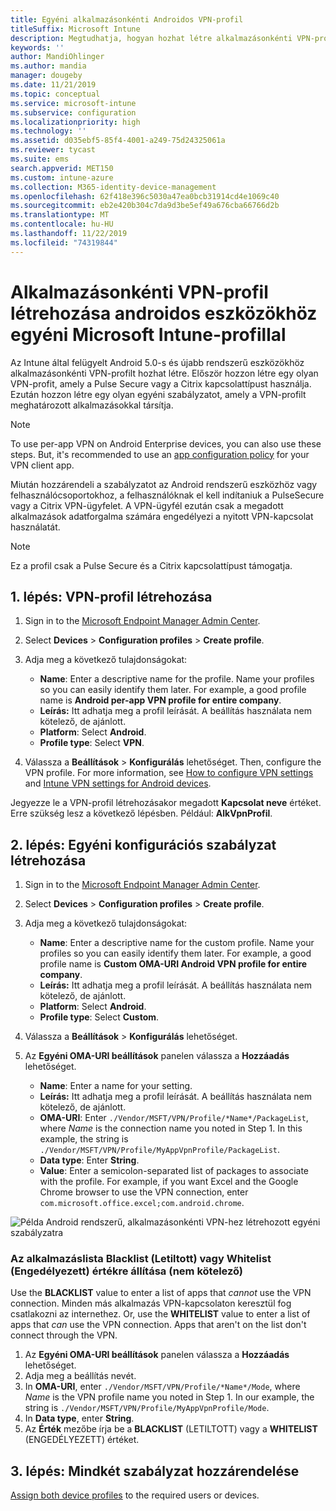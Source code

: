 ```yaml
---
title: Egyéni alkalmazásonkénti Androidos VPN-profil
titleSuffix: Microsoft Intune
description: Megtudhatja, hogyan hozhat létre alkalmazásonkénti VPN-profilt a Microsoft Intune-nal felügyelt Android-eszközökhöz.
keywords: ''
author: MandiOhlinger
ms.author: mandia
manager: dougeby
ms.date: 11/21/2019
ms.topic: conceptual
ms.service: microsoft-intune
ms.subservice: configuration
ms.localizationpriority: high
ms.technology: ''
ms.assetid: d035ebf5-85f4-4001-a249-75d24325061a
ms.reviewer: tycast
ms.suite: ems
search.appverid: MET150
ms.custom: intune-azure
ms.collection: M365-identity-device-management
ms.openlocfilehash: 62f418e396c5030a47ea0bcb31914cd4e1069c40
ms.sourcegitcommit: eb2e420b304c7da9d3be5ef49a676cba66766d2b
ms.translationtype: MT
ms.contentlocale: hu-HU
ms.lasthandoff: 11/22/2019
ms.locfileid: "74319844"
---
```

# <a name="use-a-microsoft-intune-custom-profile-to-create-a-per-app-vpn-profile-for-android-devices"></a>Alkalmazásonkénti VPN-profil létrehozása androidos eszközökhöz egyéni Microsoft Intune-profillal

Az Intune által felügyelt Android 5.0-s és újabb rendszerű eszközökhöz alkalmazásonkénti VPN-profilt hozhat létre. Először hozzon létre egy olyan VPN-profit, amely a Pulse Secure vagy a Citrix kapcsolattípust használja. Ezután hozzon létre egy olyan egyéni szabályzatot, amely a VPN-profilt meghatározott alkalmazásokkal társítja.

> [!NOTE]
> To use per-app VPN on Android Enterprise devices, you can also use these steps. But, it's recommended to use an [app configuration policy](../apps/app-configuration-policies-use-android.md) for your VPN client app.

Miután hozzárendeli a szabályzatot az Android rendszerű eszközhöz vagy felhasználócsoportokhoz, a felhasználóknak el kell indítaniuk a PulseSecure vagy a Citrix VPN-ügyfelet. A VPN-ügyfél ezután csak a megadott alkalmazások adatforgalma számára engedélyezi a nyitott VPN-kapcsolat használatát.

> [!NOTE]
>
> Ez a profil csak a Pulse Secure és a Citrix kapcsolattípust támogatja.

## <a name="step-1-create-a-vpn-profile"></a>1\. lépés: VPN-profil létrehozása

1. Sign in to the [Microsoft Endpoint Manager Admin Center](https://go.microsoft.com/fwlink/?linkid=2109431).
2. Select **Devices** > **Configuration profiles** > **Create profile**.
3. Adja meg a következő tulajdonságokat:

    - **Name**: Enter a descriptive name for the profile. Name your profiles so you can easily identify them later. For example, a good profile name is **Android per-app VPN profile for entire company**.
    - **Leírás:** Itt adhatja meg a profil leírását. A beállítás használata nem kötelező, de ajánlott.
    - **Platform**: Select **Android**.
    - **Profile type**: Select **VPN**.

4. Válassza a **Beállítások** > **Konfigurálás** lehetőséget. Then, configure the VPN profile. For more information, see [How to configure VPN settings](vpn-settings-configure.md) and [Intune VPN settings for Android devices](vpn-settings-android.md).

Jegyezze le a VPN-profil létrehozásakor megadott **Kapcsolat neve** értéket. Erre szükség lesz a következő lépésben. Például: **AlkVpnProfil**.

## <a name="step-2-create-a-custom-configuration-policy"></a>2\. lépés: Egyéni konfigurációs szabályzat létrehozása

1. Sign in to the [Microsoft Endpoint Manager Admin Center](https://go.microsoft.com/fwlink/?linkid=2109431).
2. Select **Devices** > **Configuration profiles** > **Create profile**.
3. Adja meg a következő tulajdonságokat:

    - **Name**: Enter a descriptive name for the custom profile. Name your profiles so you can easily identify them later. For example, a good profile name is **Custom OMA-URI Android VPN profile for entire company**.
    - **Leírás:** Itt adhatja meg a profil leírását. A beállítás használata nem kötelező, de ajánlott.
    - **Platform**: Select **Android**.
    - **Profile type**: Select **Custom**.

4. Válassza a **Beállítások** > **Konfigurálás** lehetőséget.
5. Az **Egyéni OMA-URI beállítások** panelen válassza a **Hozzáadás** lehetőséget.
    - **Name**: Enter a name for your setting.
    - **Leírás:** Itt adhatja meg a profil leírását. A beállítás használata nem kötelező, de ajánlott.
    - **OMA-URI**: Enter `./Vendor/MSFT/VPN/Profile/*Name*/PackageList`, where *Name* is the connection name you noted in Step 1. In this example, the string is `./Vendor/MSFT/VPN/Profile/MyAppVpnProfile/PackageList`.
    - **Data type**: Enter **String**.
    - **Value**: Enter a semicolon-separated list of packages to associate with the profile. For example, if you want Excel and the Google Chrome browser to use the VPN connection, enter `com.microsoft.office.excel;com.android.chrome`.

![Példa Android rendszerű, alkalmazásonkénti VPN-hez létrehozott egyéni szabályzatra](./media/android-pulse-secure-per-app-vpn/android_per_app_vpn_oma_uri.png)

### <a name="set-your-app-list-to-blacklist-or-whitelist-optional"></a>Az alkalmazáslista Blacklist (Letiltott) vagy Whitelist (Engedélyezett) értékre állítása (nem kötelező)

Use the **BLACKLIST** value to enter a list of apps that *cannot* use the VPN connection. Minden más alkalmazás VPN-kapcsolaton keresztül fog csatlakozni az internethez. Or, use the **WHITELIST** value to enter a list of apps that *can* use the VPN connection. Apps that aren't on the list don't connect through the VPN.

1. Az **Egyéni OMA-URI beállítások** panelen válassza a **Hozzáadás** lehetőséget.
2. Adja meg a beállítás nevét.
3. In **OMA-URI**, enter `./Vendor/MSFT/VPN/Profile/*Name*/Mode`, where *Name* is the VPN profile name you noted in Step 1. In our example, the string is `./Vendor/MSFT/VPN/Profile/MyAppVpnProfile/Mode`.
4. In **Data type**, enter **String**.
5. Az **Érték** mezőbe írja be a **BLACKLIST** (LETILTOTT) vagy a **WHITELIST** (ENGEDÉLYEZETT) értéket.

## <a name="step-3-assign-both-policies"></a>3\. lépés: Mindkét szabályzat hozzárendelése

[Assign both device profiles](device-profile-assign.md) to the required users or devices.
